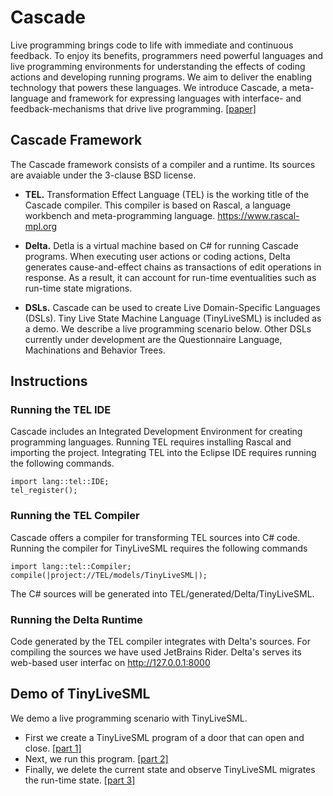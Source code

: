 # Cascade
Live programming brings code to life with immediate and continuous feedback. To enjoy its benefits, programmers need powerful languages and live programming environments for understanding the effects of coding actions and developing running programs. We aim to deliver the enabling technology that powers these languages. We introduce Cascade, a meta-language and framework for expressing languages with interface- and feedback-mechanisms that drive live programming. [[paper]](https://github.com/vrozen/Cascade/blob/main/Doc/LIVE2022.pdf)

## Cascade Framework
The Cascade framework consists of a compiler and a runtime.
Its sources are avaiable under the 3-clause BSD license.

* **TEL.** Transformation Effect Language (TEL) is the working title of the Cascade compiler.
This compiler is based on Rascal, a language workbench and meta-programming language. https://www.rascal-mpl.org

* **Delta.** Detla is a virtual machine based on C# for running Cascade programs.
When executing user actions or coding actions, Delta generates cause-and-effect chains as transactions of edit operations in response.
As a result, it can account for run-time eventualities such as run-time state migrations.

* **DSLs.** Cascade can be used to create Live Domain-Specific Languages (DSLs). Tiny Live State Machine Language (TinyLiveSML) is included as a demo. We describe a live programming scenario below. Other DSLs currently under development are the Questionnaire Language, Machinations and Behavior Trees.

## Instructions

### Running the TEL IDE
Cascade includes an Integrated Development Environment for creating programming languages.
Running TEL requires installing Rascal and importing the project.
Integrating TEL into the Eclipse IDE requires running the following commands.
```
import lang::tel::IDE;
tel_register();
```

### Running the TEL Compiler
Cascade offers a compiler for transforming TEL sources into C# code.
Running the compiler for TinyLiveSML requires the following commands
```
import lang::tel::Compiler;
compile(|project://TEL/models/TinyLiveSML|);
```
The C# sources will be generated into TEL/generated/Delta/TinyLiveSML.

### Running the Delta Runtime
Code generated by the TEL compiler integrates with Delta's sources.
For compiling the sources we have used JetBrains Rider.
Delta's serves its web-based user interfac on http://127.0.0.1:8000

## Demo of TinyLiveSML
We demo a live programming scenario with TinyLiveSML.
* First we create a TinyLiveSML program of a door that can open and close. [[part 1]](https://github.com/vrozen/Cascade/blob/main/Doc/scenario-part1.mp4)
* Next, we run this program. [[part 2]](https://github.com/vrozen/Cascade/blob/main/Doc/scenario_part2.mp4)
* Finally, we delete the current state and observe TinyLiveSML migrates the run-time state. [[part 3]](https://github.com/vrozen/Cascade/blob/main/Doc/scenario-part3.mp4)
